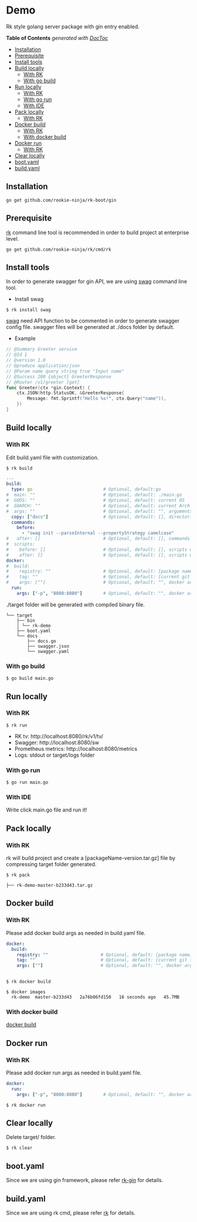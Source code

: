 # Demo
Rk style golang server package with gin entry enabled.

<!-- START doctoc generated TOC please keep comment here to allow auto update -->
<!-- DON'T EDIT THIS SECTION, INSTEAD RE-RUN doctoc TO UPDATE -->
**Table of Contents**  *generated with [DocToc](https://github.com/thlorenz/doctoc)*

- [Installation](#installation)
- [Prerequisite](#prerequisite)
- [Install tools](#install-tools)
- [Build locally](#build-locally)
  - [With RK](#with-rk)
  - [With go build](#with-go-build)
- [Run locally](#run-locally)
  - [With RK](#with-rk-1)
  - [With go run](#with-go-run)
  - [With IDE](#with-ide)
- [Pack locally](#pack-locally)
  - [With RK](#with-rk-2)
- [Docker build](#docker-build)
  - [With RK](#with-rk-3)
  - [With docker build](#with-docker-build)
- [Docker run](#docker-run)
  - [With RK](#with-rk-4)
- [Clear locally](#clear-locally)
- [boot.yaml](#bootyaml)
- [build.yaml](#buildyaml)

<!-- END doctoc generated TOC please keep comment here to allow auto update -->

## Installation

```
go get github.com/rookie-ninja/rk-boot/gin
```

## Prerequisite
[rk](https://github.com/rookie-ninja/rk) command line tool is recommended in order to build project at enterprise level.

```shell script
go get github.com/rookie-ninja/rk/cmd/rk
```

## Install tools
In order to generate swagger for gin API, we are using [swag](https://github.com/swaggo/swag) command line tool.

- Install swag
```
$ rk install swag
```

[swag](https://github.com/swaggo/swag) need API function to be commented in order to generate swagger config file. swagger files
will be generated at ./docs folder by default.
- Example
``` go
// @Summary Greeter service
// @Id 1
// @version 1.0
// @produce application/json
// @Param name query string true "Input name"
// @Success 200 {object} GreeterResponse
// @Router /v1/greeter [get]
func Greeter(ctx *gin.Context) {
	ctx.JSON(http.StatusOK, &GreeterResponse{
		Message: fmt.Sprintf("Hello %s!", ctx.Query("name")),
	})
}
```

## Build locally
### With RK
Edit build.yaml file with customization.
```shell script
$ rk build
```
```yaml
---
build:
  type: go                           # Optional, default:go
#  main: ""                          # Optional, default: ./main.go
#  GOOS: ""                          # Optional, default: current OS
#  GOARCH: ""                        # Optional, default: current Arch
#  args: ""                          # Optional, default: "", arguments which will attached to [go build] command
  copy: ["docs"]                     # Optional, default: [], directories or files need to copy to [target] folder
  commands:
    before:
      - "swag init --parseInternal --propertyStrategy camelcase"
#   after: []                        # Optional, default: [], commands would be invoked after [go build] command locally
#  scripts:
#    before: []                      # Optional, default: [], scripts would be executed before [go build] command locally
#    after: []                       # Optional, default: [], scripts would be executed after [go build] command locally
docker:
#  build:
#    registry: ""                    # Optional, default: [package name]
#    tag: ""                         # Optional, default: [current git tag or branch-latestCommit]
#    args: [""]                      # Optional, default: "", docker args which will be attached to [docker build] command
  run:
    args: ["-p", "8080:8080"]        # Optional, default: "", docker args which will be attached to [docker run] command
```

./target folder will be generated with compiled binary file.
```shell script
└── target
    ├── bin
    │ └── rk-demo
    ├── boot.yaml
    └── docs
        ├── docs.go
        ├── swagger.json
        └── swagger.yaml
```

### With go build
```shell script
$ go build main.go
```

## Run locally
### With RK
```shell script
$ rk run
```
- RK tv: http://localhost:8080/rk/v1/tv/
- Swagger: http://localhost:8080/sw
- Prometheus metrics: http://localhost:8080/metrics
- Logs: stdout or target/logs folder

### With go run
```shell script
$ go run main.go
```

### With IDE
Write click main.go file and run it!

## Pack locally
### With RK
rk will build project and create a [packageName-version.tar.gz] file by compressing target folder generated.
```shell script
$ rk pack
```
```shell script
├── rk-demo-master-b233d43.tar.gz
```

## Docker build
### With RK
Please add docker build args as needed in build.yaml file.
```yaml
docker:
  build:
    registry: ""                    # Optional, default: [package name]
    tag: ""                         # Optional, default: [current git tag or branch-latestCommit]
    args: [""]                      # Optional, default: "", docker args which will be attached to [docker build] command
 
```
```shell script
$ rk docker build
```
```shell script
$ docker images
  rk-demo  master-b233d43   2a76b06fd150   16 seconds ago   45.7MB
```

### With docker build
[docker build](https://docs.docker.com/engine/reference/commandline/build/)

## Docker run
### With RK
Please add docker run args as needed in build.yaml file.
```yaml
docker:
  run:
    args: ["-p", "8080:8080"]        # Optional, default: "", docker args which will be attached to [docker run] command
```
```shell script
$ rk docker run
```

## Clear locally
Delete target/ folder.
```shell script
$ rk clear
```

## boot.yaml
Since we are using gin framework, please refer [rk-gin](https://github.com/rookie-ninja/rk-gin) for details.

## build.yaml
Since we are using rk cmd, please refer [rk](https://github.com/rookie-ninja/rk) for details.
